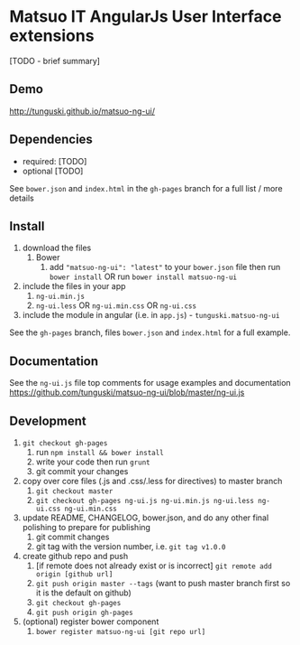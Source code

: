 # Matsuo IT AngularJs User Interface extensions

[TODO - brief summary]

## Demo
http://tunguski.github.io/matsuo-ng-ui/

## Dependencies
- required:
	[TODO]
- optional
	[TODO]

See `bower.json` and `index.html` in the `gh-pages` branch for a full list / more details

## Install
1. download the files
	1. Bower
		1. add `"matsuo-ng-ui": "latest"` to your `bower.json` file then run `bower install` OR run `bower install matsuo-ng-ui`
2. include the files in your app
	1. `ng-ui.min.js`
	2. `ng-ui.less` OR `ng-ui.min.css` OR `ng-ui.css`
3. include the module in angular (i.e. in `app.js`) - `tunguski.matsuo-ng-ui`

See the `gh-pages` branch, files `bower.json` and `index.html` for a full example.


## Documentation
See the `ng-ui.js` file top comments for usage examples and documentation
https://github.com/tunguski/matsuo-ng-ui/blob/master/ng-ui.js


## Development

1. `git checkout gh-pages`
	1. run `npm install && bower install`
	2. write your code then run `grunt`
	3. git commit your changes
2. copy over core files (.js and .css/.less for directives) to master branch
	1. `git checkout master`
	2. `git checkout gh-pages ng-ui.js ng-ui.min.js ng-ui.less ng-ui.css ng-ui.min.css`
3. update README, CHANGELOG, bower.json, and do any other final polishing to prepare for publishing
	1. git commit changes
	2. git tag with the version number, i.e. `git tag v1.0.0`
4. create github repo and push
	1. [if remote does not already exist or is incorrect] `git remote add origin [github url]`
	2. `git push origin master --tags` (want to push master branch first so it is the default on github)
	3. `git checkout gh-pages`
	4. `git push origin gh-pages`
5. (optional) register bower component
	1. `bower register matsuo-ng-ui [git repo url]`
